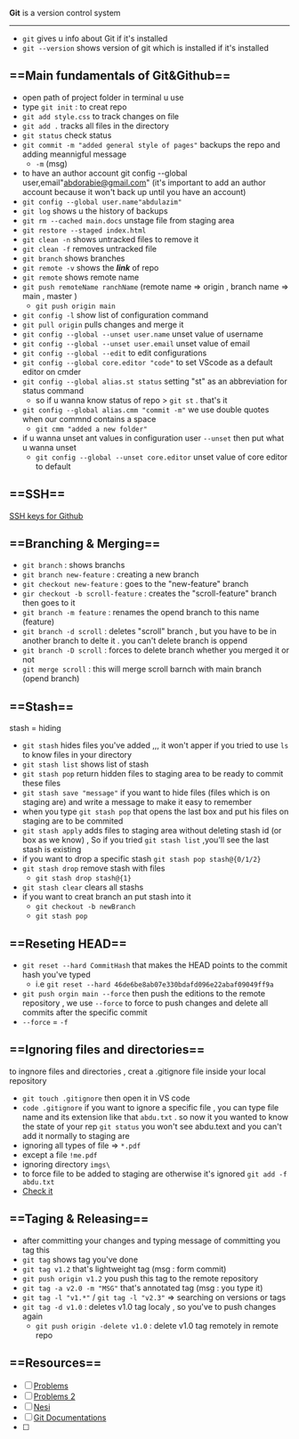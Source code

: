 **Git** is a version control system
******
- `git` gives u info about Git if it's installed
- `git --version` shows version of git which is installed if it's installed

## ==Main fundamentals of Git&Github==
- open path of project folder in terminal u use 
- type `git init` : to creat repo
- `git add style.css` to track changes on file 
- `git add .` tracks all files in the directory
- `git status` check status
- `git commit -m "added general style of pages"`  backups the repo and adding meannigful message
	- `-m` (msg)  
- to have an author account git config --global user,email"abdorabie@gmail.com" (it's important to add an author account because it won't back up until you have an account)
- `git config --global user.name"abdulazim"` 
- `git log` shows u the history of backups
- `git rm --cached main.docs` unstage file from staging area
- `git restore --staged index.html`
- `git clean -n` shows untracked files to remove it
- `git clean -f` removes untracked file
- `git branch`  shows branches
- `git remote -v` shows the ***link*** of repo
- `git remote` shows remote name
- `git push remoteName ranchName`  (remote name => origin , branch name => main , master )
	- `git push origin main`
- `git config -l` show list of configuration command
- `git pull origin` pulls changes and merge it 
- `git config --global --unset user.name` unset value of username
- `git config --global --unset user.email` unset value of email
- `git config --global --edit` to edit configurations
- `git config --global core.editor "code"` to set VScode as a default editor on cmder
- `git config --global alias.st status` setting "st" as an abbreviation for status command 
	- so if u wanna know status of repo > `git st` . that's it 
- `git config --global alias.cmm "commit -m"` we use double quotes when our commnd contains a space 
	- `git cmm "added a new folder"` 
- if u wanna unset ant values in configuration user `--unset` then put what u wanna unset 
	- `git config --global --unset core.editor` unset value of core editor to default 
## ==SSH==
[SSH keys for Github](https://jdblischak.github.io/2014-09-18-chicago/novice/git/05-sshkeys.html#:~:text=An%20SSH%20key%20is%20an,%2C%20you're%20granted%20access.)
## ==Branching & Merging==
- `git branch` : shows branchs
- `git branch new-feature` : creating a new branch
- `git checkout new-feature` : goes to the "new-feature" branch
- `gir checkout -b scroll-feature` : creates the "scroll-feature" branch then goes to it
- `git branch -m feature` : renames the opend branch to this name (feature)
- `git branch -d scroll` : deletes "scroll" branch , but you have to be in another branch to delte it . you can't delete branch is oppend 
- `git branch -D scroll` : forces to delete branch whether you merged it or not 
- `git merge scroll` : this will merge scroll barnch with main branch (opend branch)
## ==Stash==
stash = hiding 
- `git stash` hides files you've added ,,, it won't apper if you tried to use `ls` to know files in your directory
- `git stash list` shows list of stash 
- `git stash pop` return hidden files to staging area to be ready to commit these files
- `git stash save "message"` if you want to hide files (files which is on staging are) and write a message to make it easy to remember 
- when you type `git stash pop` that opens the last box and put his files on staging are to be commited 
- `git stash apply` adds files to staging area without deleting stash id (or box as we know) , So if you tried `git stash list` ,you'll see the last stash is existing
- if you want to drop a specific stash `git stash pop stash@{0/1/2}`
- `git stash drop` remove stash with files
	- `git stash drop stash@{1}`
- `git stash clear` clears all stashs 
- if you want to creat branch an put stash into it 
	- `git checkout -b newBranch`
	- `git stash pop`
## ==Reseting HEAD==
- `git reset --hard CommitHash` that makes the HEAD points to the commit hash you've typed 
	- i.e `git reset --hard 46de6be8ab07e330bdafd096e22abaf09049ff9a`
- `git push orgin main --force` then push the editions to the remote repository , we use `--force` to force to push changes and delete all commits after the specific commit
- `--force` = `-f`
## ==Ignoring files and directories==
to ingnore files and directories , creat a .gitignore file inside your local repository 
- `git touch .gitignore`
then open it in VS code
- `code .gitignore`
if you want to ignore a specific file , you can type file name and its extension like that `abdu.txt` . so now it you wanted to know the state of your rep `git status` you won't see abdu.text and you can't add it normally to staging are 
- ignoring all types of file => `*.pdf`
- except a file  `!me.pdf`
- ignoring directory `imgs\`
- to force file to be added to staging are otherwise it's ignored `git add -f abdu.txt`
- [Check it ](https://www.atlassian.com/git/tutorials/saving-changes/gitignore)
## ==Taging & Releasing==
- after committing your changes and typing message of committing you tag this 
- `git tag` shows tag you've done
- `git tag v1.2` that's lightweight tag (msg : form commit)
- `git push origin v1.2` you push this tag to the remote repository
- `git tag -a v2.0 -m "MSG"` that's annotated tag (msg : you type it)
- `git tag -l "v1.*"` / `git tag -l "v2.3"` => searching on versions or tags
- `git tag -d v1.0` : deletes v1.0 tag localy , so you've to push changes again
	- `git push origin -delete v1.0` : delete v1.0 tag remotely in remote repo
## ==Resources==
- [ ] [Problems](https://ohshitgit.com/)
- [ ] [Problems 2](https://dangitgit.com/en)
- [ ] [Nesi](https://support.nesi.org.nz/hc/en-gb/articles/360001508515-Git-Reference-Sheet)
- [ ] [Git Documentations](https://git-scm.com/docs)
- [ ] 